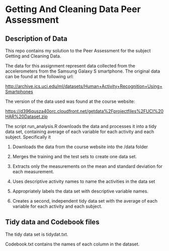 # Getting And Cleaning Data Peer Assessment

## Description of Data
This repo contains my solution to the Peer Assessment for the subject Getting and Cleaning Data.

The data for this assignment represent data collected from the accelerometers from the Samsung Galaxy S smartphone.  The original data can be found at the following url:

http://archive.ics.uci.edu/ml/datasets/Human+Activity+Recognition+Using+Smartphones 

The version of the data used was found at the course website:

https://d396qusza40orc.cloudfront.net/getdata%2Fprojectfiles%2FUCI%20HAR%20Dataset.zip 

The script run_analysis.R downloads the data and processes it into a tidy data set, containing  average of each variable for each activity and each subject. Specifically it 

1. Downloads the data from the course website into the /data folder

2. Merges the training and the test sets to create one data set.

3. Extracts only the measurements on the mean and standard deviation for each measurement. 

4. Uses descriptive activity names to name the activities in the data set

5. Appropriately labels the data set with descriptive variable names. 

6. Creates a second, independent tidy data set with the average of each variable for each activity and each subject.

## Tidy data and Codebook files

The tidy data set is tidydat.txt.

Codebook.txt contains the names of each column in the dataset.  

